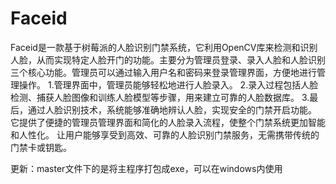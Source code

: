 # Faceid
Faceid是一款基于树莓派的人脸识别门禁系统，它利用OpenCV库来检测和识别人脸，从而实现特定人脸开门的功能。主要分为管理员登录、录入人脸和人脸识别三个核心功能。管理员可以通过输入用户名和密码来登录管理界面，方便地进行管理操作。
1.管理界面中，管理员能够轻松地进行人脸录入。
2.录入过程包括人脸检测、捕获人脸图像和训练人脸模型等步骤，用来建立可靠的人脸数据库。
3.最后，通过人脸识别技术，系统能够准确地辨认人脸，实现安全的门禁开启功能。
它提供了便捷的管理员管理界面和简化的人脸录入流程，使整个门禁系统更加智能和人性化。 让用户能够享受到高效、可靠的人脸识别门禁服务，无需携带传统的门禁卡或钥匙。
  
  更新：master文件下的是将主程序打包成exe，可以在windows内使用
